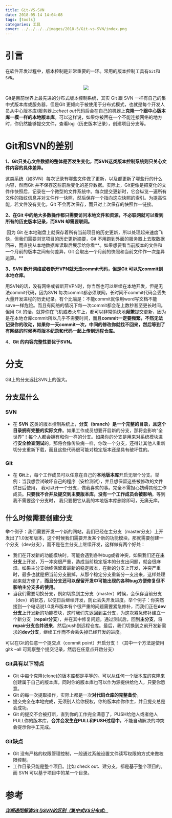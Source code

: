 ```yaml
---
title: Git-VS-SVN
date: 2018-05-14 14:04:08
tags: [tools]
categories: 工具
cover: ../../../../images/2018-5/Git-vs-SVN/index.png
---
```


# 引言

在软件开发过程中，版本控制是非常重要的一环。常用的版本控制工具有`Git`和`SVN`。

<div align=center><img src="../../../../images/2018-5/Git-vs-SVN/index.png" algin="center"/></div><!-- more -->

Git是目前世界上最先进的分布式版本控制系统，其实 Git 跟 SVN 一样有自己的集中式版本库或服务器，但是Git 更倾向于被使用于分布式模式，也就是每个开发人员从中心版本库/服务器上*chect out*代码后会在自己的机器上**克隆一个跟中心版本库一模一样的本地版本库**。可以这样说，如果你被困在一个不能连接网络的地方时，你仍然能够提交文件，查看log（历史版本记录），创建项目分支等。

# Git和SVN的差别

**1、Git只关心文件数据的整体是否发生变化，而SVN这类版本控制系统则只关心文件内容的具体差异。**

​	这类系统（如SVN）每次记录有哪些文件做了更新，以及都更新了哪些行的什么内容，然而Git 并不保存这些前后变化的差异数据。实际上，Git更像是把变化的文件作快照后，记录在一个微型的文件系统中。每次提交更新时，它会纵览一遍所有文件的指纹信息并对文件作一快照，然后保存一个指向这次快照的索引。为提高性能，若文件没有变化，Git 不会再次保存，而只对上次保存的快照作一链接。

**2、在Git 中的绝大多数操作都只需要访问本地文件和资源，不必联网就可以看到所有的历史版本记录，而SVN 却需要联网。**

​	因为 Git 在本地磁盘上就保存着所有当前项目的历史更新，所以处理起来速度飞快，但我们需要浏览项目的历史更新摘要，Git 不用跑到外面的服务器上去取数据回来，而直接从本地数据库读取后展示给你看**。如果想要看当前版本的文件和一个月前的版本之间有何差异，Git 会取出一个月前的快照和当前文件作一次差异运算。**

**3、SVN 断开网络或者断开VPN就无法commit代码，但是Git 可以先commit到本地仓库。**

​	用SVN的话，没有网络或者断开VPN时，你当然也可以继续在本地开发，但是无法commit代码，因为SVN 每次commit都必须联网，长时间不commit代码会丢失大量开发进程的历史纪录。有个比喻是：不能commit就像用word写文档不能save一样危险。而且有网络的情况下每一次commit都会花上数秒甚至更长时间。但用 Git 的话，就算你在飞机或者火车上，都可以非常愉快地**频繁**提交更新，因为是在本地仓库commit所以几乎不需要时间，而且**commit一定要频繁，不然无法记录你的改动，**如果你一天commit一次，中间的修改你就找不回来，然后等到了有网络的时候再**将版本纪录和代码一起上传到远程仓库。**

4、**Git 的内容完整性要优于SVN。**

# 分支

Git上的分支远比SVN上的强大。

## 分支是什么

### SVN

- 在 **SVN** 这类的版本控制系统上，**分支（branch）是一个完整的目录，且这个目录拥有完整的实际文件**。如果工作成员想要开启新的分支，那将会影响“全世界”！每个人都会拥有和你一样的分支。如果你的分支是用来对系统模块进行**安全检查测试**的，那将会像传染病一样，你改一个分支，还得让其他人重新切分支重新下载，而且这些代码很可能对稳定版本还是具有破坏性的。

### Git

- 在 **Git**上，每个工作成员可以任意在自己的**本地版本库**开启无限个分支。举例：当我想尝试破坏自己的程序（安检测试），并且想保留这些被修改的文件供日后使用， 我可以开一个分支，做我喜欢的事。完全不需担心妨碍其他工作成员。**只要我不合并及提交到主要版本库，没有一个工作成员会被影响**。等到我不需要这个分支时， 我只要把它从我的本地版本库删除即可，无痛无痒。

## 什么时候需要创建分支

   举个例子：我们需要开发一个新的网站，我们已经在主分支（master分支）上开发出了1.0发布版本，这个时候我们需要开发某个新的功能模块，那就需要创建一个分支（dev分支），而不是在主分支上继续开发，这样做有两个好处：

- 我们在开发新的功能模块时，可能会遇到各种bug或者冲突，如果我们还在**主分支**上开发，万一冲突很严重，造成当前稳定版本的分支出问题，就会很麻烦。如果主分支始终保留着最新的稳定版本，在新的分支上开发，冲突严重时，最多也就是把当前分支删掉，从那个稳定分支重新分一支出来，这样处理起来就方便了，**而且分支还可以保留开发中可能出现的各种bug方便修复但不影响主分支多的使用。**
- 当我们需要切换分支，例如切换到主分支（master）时候，会保存当前分支（dev）的状态，以便日后继续开发，防止丢失开发进度。举个例子：你突然接到一个电话说1.0发布版本有个很严重的问题需要紧急修补，而我们正在**dev分支**上开发新的功能模块，这时我们先返回到主分支，为这次紧急修补建立一个新分支（**repair分支**），并在其中修复问题。通过测试后，回到**主分支**，将**repair分支合并进来**，然后push到远程仓库。最后，我们切换到之前开发新需求的**dev分支**，继续工作而不会丢失掉已经开发的进度。

可以在Git的任意一个提交点（commit point）开启分支！（其中一个方法是使用gitk –all 可观察整个提交记录，然后在任意点开啟分支）

### Git具有以下特点

- Git 中每个克隆(clone)的版本库都是平等的。可以从任何一个版本库的克隆来创建属于自己的版本库，同时你的版本库也可以作为源提供给他人，只要你愿意。
- Git 的每一次提取操作，实际上都是一次**对代码仓库的完整备份**。
- 提交完全在本地完成，无须别人给你授权，你的版本库你作主，并且提交总是会成功。
- Git 的提交不会被打断，直到你的工作完全满意了，PUSH给他人或者他人PULL你的版本库，**合并会发生在PULL和PUSH过程中**，不能自动解决的冲突会提示你手工完成。

### Git缺点

- Git 没有严格的权限管理控制，一般通过系统设置文件读写权限的方式来做权限控制。
- 工作目录只能是整个项目。比如 check out、建分支，都是基于整个项目的。而 SVN 可以基于项目中的某一个目录。

# 参考

[***详细透彻解读Git与SVN的区别（集中式VS分布式***）](https://blog.csdn.net/hellow__world/article/details/72529022)